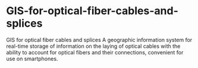 # GIS-for-optical-fiber-cables-and-splices
GIS for optical fiber cables and splices
A geographic information system for real-time storage of information on the laying of optical cables with the ability to account for optical fibers and their connections, convenient for use on smartphones.
